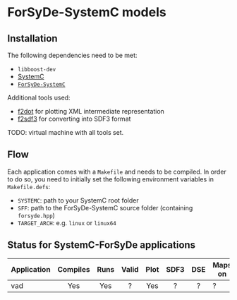 # ForSyDe-SystemC models

## Installation

The following dependencies need to be met:
  * `libboost-dev`
  * [SystemC](http://www.accellera.org/downloads/standards/systemc)
  * [`ForSyDe-SystemC`](https://github.com/forsyde/ForSyDe-SystemC)

Additional tools used:
  * [f2dot](https://github.com/forsyde/f2dot) for plotting XML intermediate representation
  * [f2sdf3](https://github.com/forsyde/f2sdf3) for converting into SDF3 format

TODO: virtual machine with all tools set.


## Flow

Each application comes with a `Makefile` and needs to be compiled. In order to do so, you need to initially set the following environment variables in `Makefile.defs`:
  * `SYSTEMC`: path to your SystemC root folder
  * `SFF`: path to the ForSyDe-SystemC source folder (containing `forsyde.hpp`)
  * `TARGET_ARCH`: e.g. `linux` or `linux64`


## Status for SystemC-ForSyDe applications

| Application | Compiles | Runs | Valid | Plot | SDF3 | DSE | Maps on |
| ----------- |:--------:|:----:|:-----:|:----:|:----:|:---:| ------- | 
| vad         | Yes      | Yes  | ?     | Yes  | ?    | ?   | ?       |
